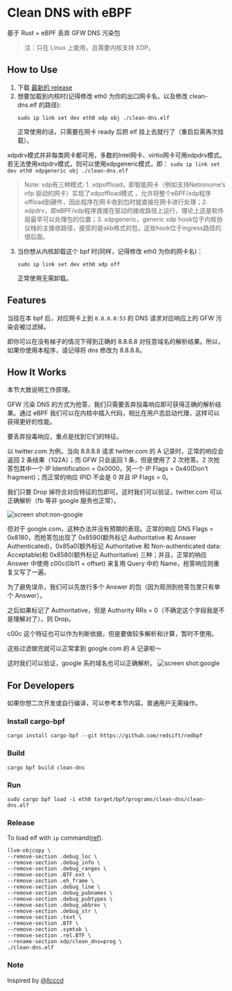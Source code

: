 # Clean DNS with eBPF
基于 Rust + eBPF 丢弃 GFW DNS 污染包

> 注：只在 Linux 上能用，且需要内核支持 XDP。

## How to Use
1. 下载 [最新的 release](https://github.com/ihciah/clean-dns-bpf/releases)
2. 想要加载到内核时(记得修改 eth0 为你的出口网卡名，以及修改 clean-dns.elf 的路径):
    ```
    sudo ip link set dev eth0 xdp obj ./clean-dns.elf
    ```
    正常使用的话，只需要在网卡 ready 后把 elf 挂上去就行了（重启后需再次挂载）。

xdpdrv模式并非每类网卡都可用，多数的Intel网卡、virtio网卡可用xdpdrv模式。若无法使用xdpdrv模式，则可以使用xdpgeneric模式，即：
    ```
    sudo ip link set dev eth0 xdpgeneric obj ./clean-dns.elf
    ```

> Note:
>   xdp有三种模式: 1. xdpoffload，即智能网卡（例如支持Netronome’s nfp 驱动的网卡）实现了xdpoffload模式 ，允许将整个eBPF/xdp程序offload到硬件，因此程序在网卡收到包时就直接在网卡进行处理；2. xdpdrv，即eBPF/xdp程序直接在驱动的接收路径上运行，理论上这是软件层最早可以处理包的位置；3. xdpgeneric，generic xdp hook位于内核协议栈的主接收路径，接受的是skb格式的包，这些hook位于ingress路径的很后面。

3. 当你想从内核卸载这个 bpf 时(同样，记得修改 eth0 为你的网卡名)：
    ```
    sudo ip link set dev eth0 xdp off
    ```
    正常使用无需卸载。

## Features
当挂在本 bpf 后，对应网卡上到 `8.8.8.8:53` 的 DNS 请求对应响应上的 GFW 污染会被过滤掉。

即你可以在没有梯子的情况下得到正确的 8.8.8.8 对任意域名的解析结果。所以，如果你使用本程序，请记得将 dns 修改为 8.8.8.8。

## How It Works
本节大致说明工作原理。

GFW 污染 DNS 的方式为抢答，我们只需要丢弃投毒响应即可获得正确的解析结果。通过 eBPF 我们可以在内核中插入代码，相比在用户态启动代理，这样可以获得更好的性能。

要丢弃投毒响应，重点是找到它们的特征。

以 twitter.com 为例，当向 8.8.8.8 请求 twitter.com 的 A 记录时，正常的响应会返回 2 条结果（1Q2A）；而 GFW 只会返回 1 条，但是使用了 2 次抢答。2 次抢答包其中一个 IP Identification = 0x0000，另一个 IP Flags = 0x40(Don't fragment)；而正常的响应 IPID 不会是 0 并且 IP Flags = 0。

我们只要 Drop 掉符合对应特征的包即可。这时我们可以验证，twitter.com 可以正确解析（fb 等非 google 服务也正常）。

![screen shot:non-google](https://i.v2ex.co/z0sMsb1S.png)

但对于 google.com，这种办法并没有预期的表现。正常的响应 DNS Flags = 0x8180，而抢答包出现了 0x8590(额外标记 Authoritative 和 Answer Authenticated)，0x85a0(额外标记 Authoritative 和 Non-authenticated data: Acceptable)和 0x8580(额外标记 Authoritative) 三种；并且，正常的响应 Answer 中使用 c00c(0b11 + offset) 来复用 Query 中的 Name，抢答响应则重复又写了一遍。

为了避免误杀，我们可以先放行多个 Answer 的包（因为观测到抢答包里只有单个 Answer）。

之后如果标记了 Authoritative，但是 Authority RRs = 0（不确定这个字段我是不是理解对了），则 Drop。

c00c 这个特征也可以作为判断依据，但是要做较多解析和计算，暂时不使用。

这些过滤做完就可以正常拿到 google.com 的 A 记录啦～

这时我们可以验证，google 系的域名也可以正确解析。
![screen shot:google](https://i.v2ex.co/0q8nlQi3.png)

## For Developers
如果你想二次开发或自行编译，可以参考本节内容。普通用户无需操作。
### Install cargo-bpf
```
cargo install cargo-bpf --git https://github.com/redsift/redbpf
```

### Build
```
cargo bpf build clean-dns
```

### Run
```
sudo cargo bpf load -i eth0 target/bpf/programs/clean-dns/clean-dns.elf
```

### Release
To load elf with `ip` command([ref](https://github.com/aquarhead/protect-the-rabbit/blob/master/Makefile.toml)).
```
llvm-objcopy \
--remove-section .debug_loc \
--remove-section .debug_info \
--remove-section .debug_ranges \
--remove-section .BTF.ext \
--remove-section .eh_frame \
--remove-section .debug_line \
--remove-section .debug_pubnames \
--remove-section .debug_pubtypes \
--remove-section .debug_abbrev \
--remove-section .debug_str \
--remove-section .text \
--remove-section .BTF \
--remove-section .symtab \
--remove-section .rel.BTF \
--rename-section xdp/clean_dns=prog \
./clean-dns.elf
```

### Note
Inspired by [@llcccd](https://twitter.com/gnodeb/status/1443975021840551941)
